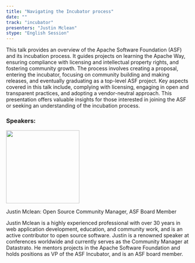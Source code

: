 ```yaml
---
title: "Navigating the Incubator process"
date: ""
track: "incubator"
presenters: "Justin Mclean"
stype: "English Session"
---
```


This talk provides an overview of the Apache Software Foundation (ASF) and its incubation process. It guides projects on learning the Apache Way, ensuring compliance with licensing and intellectual property rights, and fostering community growth. The process involves creating a proposal, entering the incubator, focusing on community building and making releases, and eventually graduating as a top-level ASF project. Key aspects covered in this talk include, complying with licensing, engaging in open and transparent practices, and adopting a vendor-neutral approach. This presentation offers valuable insights for those interested in joining the ASF or seeking an understanding of the incubation process.

### Speakers:


<img src="https://sessionize.com/image/f7f9-400o400o1-psgL8jgznDsATwZF9JLL66.jpg" width="200" /><br/>

Justin Mclean: Open Source Community Manager, ASF Board Member

Justin Mclean is a highly experienced professional with over 30 years in web application development, education, and community work, and is an active contributor to open source software. Justin is a renowned speaker at conferences worldwide and currently serves as the Community Manager at Datastrato. He mentors projects in the Apache Software Foundation and holds positions as VP of the ASF Incubator, and is an ASF board member.

